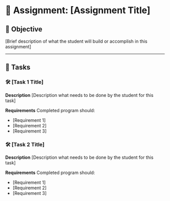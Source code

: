 # 📘 Assignment: [Assignment Title]

## 🎯 Objective

[Brief description of what the student will build or accomplish in this assignment]

---

## 📝 Tasks

### 🛠️	[Task 1 Title]

**Description**
[Description what needs to be done by the student for this task]

**Requirements**
Completed program should:

- [Requirement 1]
- [Requirement 2]
- [Requirement 3]


### 🛠️	[Task 2 Title]

**Description**
[Description what needs to be done by the student for this task]

**Requirements**
Completed program should:

- [Requirement 1]
- [Requirement 2]
- [Requirement 3]

